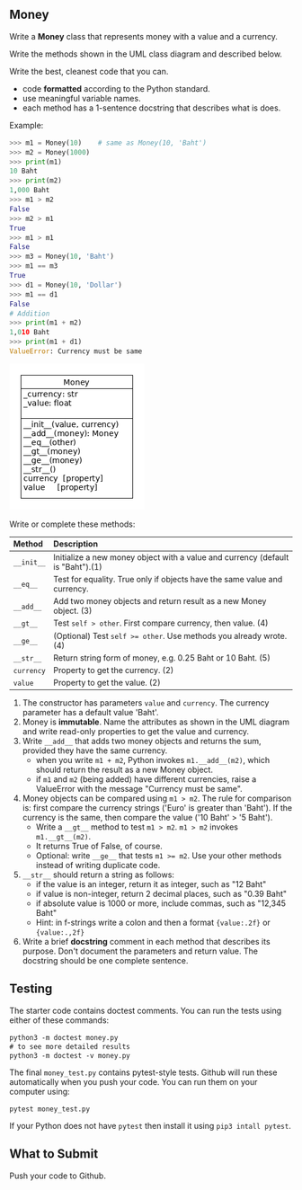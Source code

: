 ## Money

Write a **Money** class that represents money with a value and a currency.

Write the methods shown in the UML class diagram and described below.

Write the best, cleanest code that you can.
* code **formatted** according to the Python standard.
* use meaningful variable names.
* each method has a 1-sentence docstring that describes what is does.

Example:
```python
>>> m1 = Money(10)    # same as Money(10, 'Baht')
>>> m2 = Money(1000)
>>> print(m1)
10 Baht
>>> print(m2)
1,000 Baht
>>> m1 > m2
False
>>> m2 > m1
True
>>> m1 > m1
False
>>> m3 = Money(10, 'Baht')
>>> m1 == m3
True
>>> d1 = Money(10, 'Dollar')
>>> m1 == d1
False
# Addition
>>> print(m1 + m2)
1,010 Baht
>>> print(m1 + d1)
ValueError: Currency must be same
```

![Money UML class diagram](money.png)

Write or complete these methods:

| Method      | Description                   |
|:------------|:------------------------------|
| `__init__`  | Initialize a new money object with a value and currency (default is "Baht").(1) |
| `__eq__`    | Test for equality. True only if objects have the same value and currency. |
| `__add__`   | Add two money objects and return result as a new Money object. (3) |
| `__gt__`    | Test `self > other`. First compare currency, then value. (4) |
| `__ge__`    | (Optional) Test `self >= other`. Use methods you already wrote. (4) |
| `__str__`   | Return string form of money, e.g. 0.25 Baht or 10 Baht. (5) |
| `currency`  | Property to get the currency. (2) |
| `value`     | Property to get the value. (2)    |


1. The constructor has parameters `value` and `currency`. The currency parameter has a default value 'Baht'.
2. Money is **immutable**. Name the attributes as shown in the UML diagram and write read-only properties to get the value and currency.
3. Write `__add__` that adds two money objects and returns the sum, provided they have the same currency.  
   - when you write `m1 + m2`, Python invokes `m1.__add__(m2)`, which should return the result as a new Money object.
   - if `m1` and `m2` (being added) have different currencies, raise a ValueError with the message "Currency must be same".
4. Money objects can be compared using `m1 > m2`.  The rule for comparison is: first compare the currency strings ('Euro' is greater than 'Baht').  If the currency is the same, then compare the value ('10 Baht' > '5 Baht').  
   - Write a `__gt__` method to test `m1 > m2`.  `m1 > m2` invokes `m1.__gt__(m2)`.
   - It returns True of False, of course.
   - Optional: write `__ge__` that tests `m1 >= m2`. Use your other methods instead of writing duplicate code.
5. `__str__` should return a string as follows:
   - if the value is an integer, return it as integer, such as "12 Baht"
   - if value is non-integer, return 2 decimal places, such as "0.39 Baht"
   - if absolute value is 1000 or more, include commas, such as "12,345 Baht"
   - Hint: in f-strings write a colon and then a format `{value:.2f}` or `{value:.,2f}`
6. Write a brief **docstring** comment in each method that describes its purpose. Don't document the parameters and return value. The docstring should be one complete sentence.


## Testing

The starter code contains doctest comments.  You can run the tests using either of these commands:
```shell
python3 -m doctest money.py
# to see more detailed results
python3 -m doctest -v money.py
```

The final `money_test.py` contains pytest-style tests.  Github will run these automatically when you push your code.  You can run them on your computer using:
```shell
pytest money_test.py
```
If your Python does not have `pytest` then install it using `pip3 intall pytest`.


## What to Submit

Push your code to Github.
